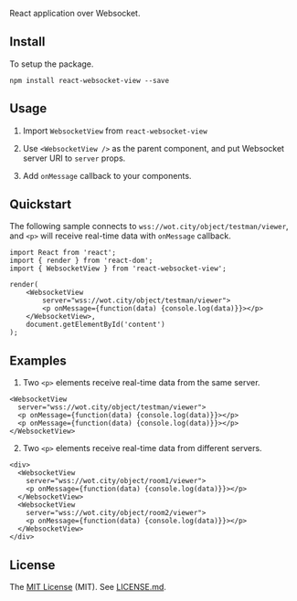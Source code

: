 
React application over Websocket.

## Install

To setup the package.

```
npm install react-websocket-view --save
```

## Usage

1. Import ```WebsocketView``` from ```react-websocket-view```

2. Use ```<WebsocketView />``` as the parent component, and put Websocket server URI to ```server``` props.

3. Add ```onMessage``` callback to your components.

## Quickstart

The following sample connects to ```wss://wot.city/object/testman/viewer```, and ```<p>``` will receive real-time data with ```onMessage``` callback.

```
import React from 'react';
import { render } from 'react-dom';
import { WebsocketView } from 'react-websocket-view';

render(
    <WebsocketView 
    	server="wss://wot.city/object/testman/viewer">
    	<p onMessage={function(data) {console.log(data)}}></p>
    </WebsocketView>,
    document.getElementById('content')
);
```

## Examples

1. Two ```<p>``` elements receive real-time data from the same server.

```
<WebsocketView 
  server="wss://wot.city/object/testman/viewer">
  <p onMessage={function(data) {console.log(data)}}></p>
  <p onMessage={function(data) {console.log(data)}}></p>
</WebsocketView>
```

2. Two ```<p>``` elements receive real-time data from different servers.

```
<div>
  <WebsocketView 
    server="wss://wot.city/object/room1/viewer">
    <p onMessage={function(data) {console.log(data)}}></p>
  </WebsocketView>
  <WebsocketView 
    server="wss://wot.city/object/room2/viewer">
    <p onMessage={function(data) {console.log(data)}}></p>
  </WebsocketView>
</div>
```

## License

The [MIT License](http://www.opensource.org/licenses/MIT) (MIT). See [LICENSE.md](LICENSE.md).
